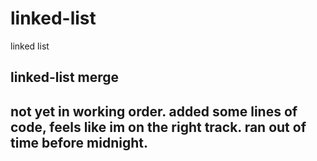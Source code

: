 # linked-list
linked list

## linked-list merge

## not yet in working order. added some lines of code, feels like im on the  right track. ran out of time before midnight. 